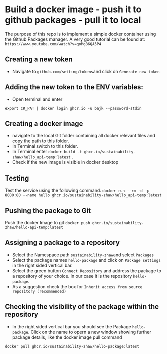# Build a docker image - push it to github packages - pull it to local

The purpose of this repo is to implement a simple docker container using the Github Packages manager.
A very good tutorial can be found at: `https://www.youtube.com/watch?v=qoMg86QA5P4`


## Creating a new token
- Navigate to `github.com/setting/tokens`and click on `Generate new token`

## Adding the new token to the ENV variables:
- Open terminal and enter

```
export CR_PAT | docker login ghcr.io -u bajk --password-stdin
```

## Creating a docker image
- navigate to the local Git folder containing all docker relevant files and copy the path to this folder.
- In Terminal switch to this folder.
- In Terminal enter `docker build -t ghcr.io/sustainability-zhaw/hello_api-temp:latest` .
- Check if the new image is visible in docker desktop

## Testing
Test the service using the following command. 
`docker run --rm -d -p 8080:80 --name hello ghcr.io/sustainability-zhaw/hello_api-temp:latest`

## Pushing the package to Git
Push the docker Image to git
`docker push ghcr.io/sustainability-zhaw/hello-api-temp:latest`

## Assigning a package to a repository
- Select the Namespace path `sustainability-zhaw`and select `Packages`
- Select the package names `hello-package` and click on `Package settings` in the right sided vertical bar.
- Select the green button `Connect Repository` and address the package to a repository of your choice. In our case it is the repository `hello-package`.
- As a suggestion check the box for `Inherit access from source repository (recommended)`

## Checking the visibility of the package within the repository
- In the right sided vertical bar you should see the Package `hello-package`. 
Click on the name to opern a new window showing further package details, 
like the docker image pull command
```
docker pull ghcr.io/sustainability-zhaw/hello-package:latest
```
